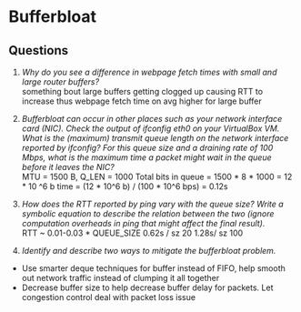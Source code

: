 # Bufferbloat


## Questions 

1. *Why do you see a difference in webpage fetch times with small and large router buffers?* <br/> 
something bout large buffers getting clogged up causing RTT to increase thus webpage fetch time on avg higher for large buffer

2. *Bufferbloat can occur in other places such as your network interface card (NIC). Check the output of ifconfig eth0 on your VirtualBox VM. What is the (maximum) transmit queue length on the network interface reported by ifconfig? For this queue size and a draining rate of 100 Mbps, what is the maximum time a packet might wait in the queue before it leaves the NIC?* <br/>
MTU = 1500 B, Q_LEN = 1000
Total bits in queue = 1500 * 8 * 1000 = 12 * 10 ^6 b
time = (12 * 10^6 b) / (100 * 10^6 bps) = 0.12s

3. *How does the RTT reported by ping vary with the queue size? Write a symbolic equation to describe the relation between the two (ignore computation overheads in ping that might affect the final result).* <br/>
RTT ~ 0.01-0.03 * QUEUE_SIZE
0.62s / sz 20
1.28s/ sz 100

4. *Identify and describe two ways to mitigate the bufferbloat problem.* <br/>
- Use smarter deque techniques for buffer instead of FIFO, help smooth out network traffic instead of clumping it all together
- Decrease buffer size to help decrease buffer delay for packets. Let congestion control deal with packet loss issue
